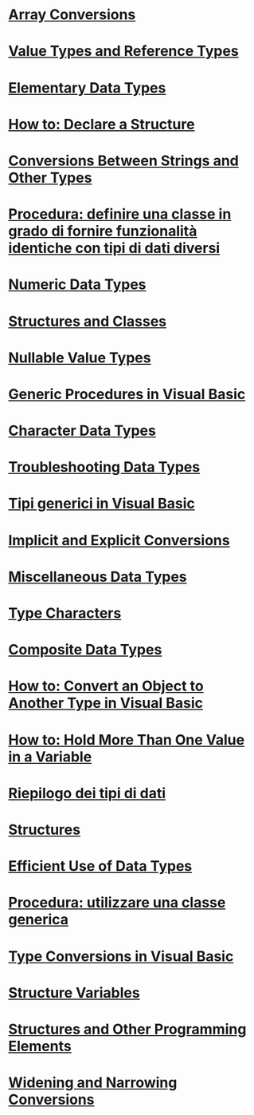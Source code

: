 # [Array Conversions](array-conversions.md)
# [Value Types and Reference Types](value-types-and-reference-types.md)
# [Elementary Data Types](elementary-data-types.md)
# [How to: Declare a Structure](how-to-declare-a-structure.md)
# [Conversions Between Strings and Other Types](conversions-between-strings-and-other-types.md)
# [Procedura: definire una classe in grado di fornire funzionalità identiche con tipi di dati diversi](how-to-define-a-class-that-can-provide-identical-functionality.md)
# [Numeric Data Types](numeric-data-types.md)
# [Structures and Classes](structures-and-classes.md)
# [Nullable Value Types](nullable-value-types.md)
# [Generic Procedures in Visual Basic](generic-procedures.md)
# [Character Data Types](character-data-types.md)
# [Troubleshooting Data Types](troubleshooting-data-types.md)
# [Tipi generici in Visual Basic](generic-types.md)
# [Implicit and Explicit Conversions](implicit-and-explicit-conversions.md)
# [Miscellaneous Data Types](miscellaneous-data-types.md)
# [Type Characters](type-characters.md)
# [Composite Data Types](composite-data-types.md)
# [How to: Convert an Object to Another Type in Visual Basic](how-to-convert-an-object-to-another-type.md)
# [How to: Hold More Than One Value in a Variable](how-to-hold-more-than-one-value-in-a-variable.md)
# [Riepilogo dei tipi di dati](index.md)
# [Structures](structures.md)
# [Efficient Use of Data Types](efficient-use-of-data-types.md)
# [Procedura: utilizzare una classe generica](how-to-use-a-generic-class.md)
# [Type Conversions in Visual Basic](type-conversions.md)
# [Structure Variables](structure-variables.md)
# [Structures and Other Programming Elements](structures-and-other-programming-elements.md)
# [Widening and Narrowing Conversions](widening-and-narrowing-conversions.md)
